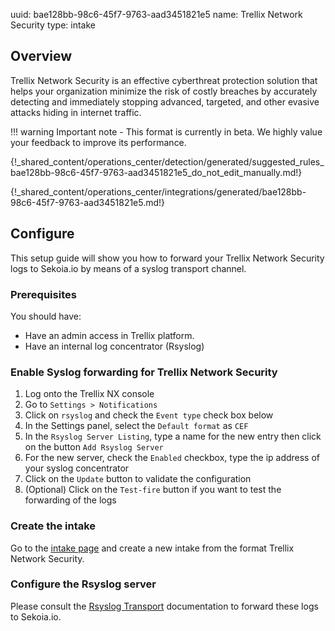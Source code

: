 uuid: bae128bb-98c6-45f7-9763-aad3451821e5
name: Trellix Network Security
type: intake

## Overview

Trellix Network Security is an effective cyberthreat protection solution that helps your organization minimize the risk of costly breaches by accurately detecting and immediately stopping advanced, targeted, and other evasive attacks hiding in internet traffic.

!!! warning
    Important note - This format is currently in beta. We highly value your feedback to improve its performance.

{!_shared_content/operations_center/detection/generated/suggested_rules_bae128bb-98c6-45f7-9763-aad3451821e5_do_not_edit_manually.md!}

{!_shared_content/operations_center/integrations/generated/bae128bb-98c6-45f7-9763-aad3451821e5.md!}

## Configure

This setup guide will show you how to forward your Trellix Network Security logs to Sekoia.io by means of a syslog transport channel.

### Prerequisites

You should have:

- Have an admin access in Trellix platform.
- Have an internal log concentrator (Rsyslog)

### Enable Syslog forwarding for Trellix Network Security

1. Log onto the Trellix NX console
2. Go to `Settings > Notifications`
3. Click on `rsyslog` and check the `Event type` check box below
4. In the Settings panel, select the `Default format` as `CEF`
5. In the `Rsyslog Server Listing`, type a name for the new entry then click on the button `Add Rsyslog Server`
6. For the new server, check the `Enabled` checkbox, type the ip address of your syslog concentrator
7. Click on the `Update` button to validate the configuration
8. (Optional) Click on the `Test-fire` button if you want to test the forwarding of the logs

### Create the intake

Go to the [intake page](https://app.sekoia.io/operations/intakes) and create a new intake from the format Trellix Network Security.

### Configure the Rsyslog server
Please consult the [Rsyslog Transport](../../../ingestion_methods/syslog/overview/) documentation to forward these logs to Sekoia.io.

